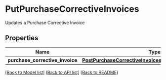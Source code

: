# PutPurchaseCorrectiveInvoices

Updates a Purchase Corrective Invoice
## Properties
Name | Type | Description | Notes
------------ | ------------- | ------------- | -------------
**purchase_corrective_invoice** | [**PostPurchaseCorrectiveInvoicesPurchaseCorrectiveInvoice**](PostPurchaseCorrectiveInvoicesPurchaseCorrectiveInvoice.md) |  | 

[[Back to Model list]](../README.md#documentation-for-models) [[Back to API list]](../README.md#documentation-for-api-endpoints) [[Back to README]](../README.md)


